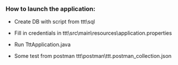 ### How to launch the application:

* Create DB with script from ttt\sql

* Fill in credentials in ttt\src\main\resources\application.properties

* Run TttApplication.java

* Some test from postman ttt\postman\ttt.postman_collection.json